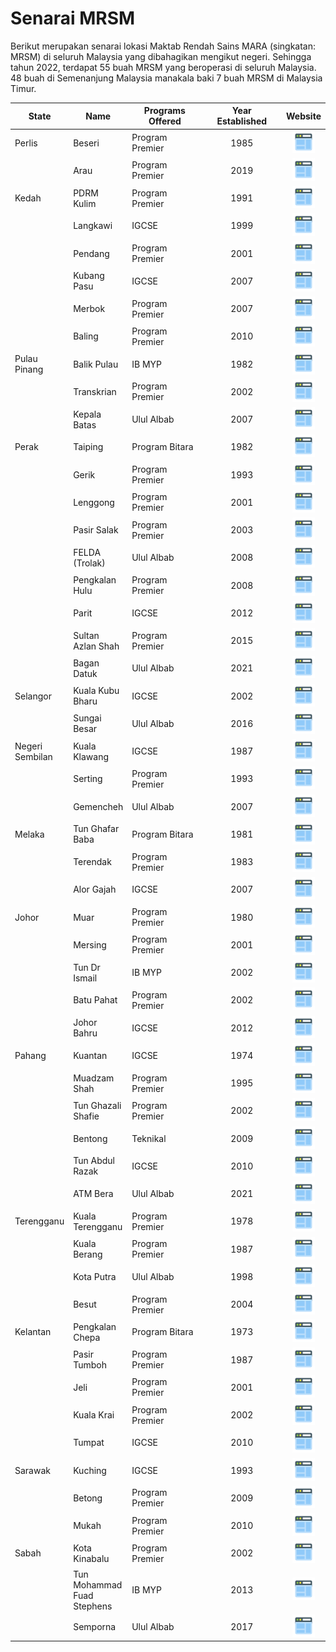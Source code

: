 # Senarai MRSM

Berikut merupakan senarai lokasi Maktab Rendah Sains MARA (singkatan: MRSM) di seluruh Malaysia yang dibahagikan mengikut negeri. Sehingga tahun 2022, terdapat 55 buah MRSM yang beroperasi di seluruh Malaysia. 48 buah di Semenanjung Malaysia manakala baki 7 buah MRSM di Malaysia Timur.

<table><thead><tr><th>State</th><th>Name</th><th width="163">Programs Offered</th><th width="163" align="center">Year Established</th><th align="center">Website</th></tr></thead><tbody><tr><td>Perlis</td><td>Beseri</td><td>Program Premier</td><td align="center">1985</td><td align="center"><a href="http://beseri.mrsm.edu.my"><img src="website.png" alt=""></a></td></tr><tr><td></td><td>Arau</td><td>Program Premier</td><td align="center">2019</td><td align="center"><a href="http://arau.mrsm.edu.my"><img src="website.png" alt=""></a></td></tr><tr><td>Kedah</td><td>PDRM Kulim</td><td>Program Premier</td><td align="center">1991</td><td align="center"><a href="http://pdrmkulim.mrsm.edu.my"><img src="website.png" alt=""></a></td></tr><tr><td></td><td>Langkawi</td><td>IGCSE</td><td align="center">1999</td><td align="center"><a href="http://langkawi.mrsm.edu.my"><img src="website.png" alt=""></a></td></tr><tr><td></td><td>Pendang</td><td>Program Premier</td><td align="center">2001</td><td align="center"><a href="http://pendang.mrsm.edu.my"><img src="website.png" alt=""></a></td></tr><tr><td></td><td>Kubang Pasu</td><td>IGCSE</td><td align="center">2007</td><td align="center"><a href="http://kpasu.mrsm.edu.my"><img src="website.png" alt=""></a></td></tr><tr><td></td><td>Merbok</td><td>Program Premier</td><td align="center">2007</td><td align="center"><a href="http://merbok.mrsm.edu.my"><img src="website.png" alt=""></a></td></tr><tr><td></td><td>Baling</td><td>Program Premier</td><td align="center">2010</td><td align="center"><a href="http://baling.mrsm.edu.my"><img src="website.png" alt=""></a></td></tr><tr><td>Pulau Pinang</td><td>Balik Pulau</td><td>IB MYP</td><td align="center">1982</td><td align="center"><a href="http://bpulau.mrsm.edu.my"><img src="website.png" alt=""></a></td></tr><tr><td></td><td>Transkrian</td><td>Program Premier</td><td align="center">2002</td><td align="center"><a href="http://transkrian.mrsm.edu.my"><img src="website.png" alt=""></a></td></tr><tr><td></td><td>Kepala Batas</td><td>Ulul Albab</td><td align="center">2007</td><td align="center"><a href="http://kbatas.mrsm.edu.my"><img src="website.png" alt=""></a></td></tr><tr><td>Perak</td><td>Taiping</td><td>Program Bitara</td><td align="center">1982</td><td align="center"><a href="http://taiping.mrsm.edu.my"><img src="website.png" alt=""></a></td></tr><tr><td></td><td>Gerik</td><td>Program Premier</td><td align="center">1993</td><td align="center"><a href="http://gerik.mrsm.edu.my"><img src="website.png" alt=""></a></td></tr><tr><td></td><td>Lenggong</td><td>Program Premier</td><td align="center">2001</td><td align="center"><a href="http://lenggong.mrsm.edu.my"><img src="website.png" alt=""></a></td></tr><tr><td></td><td>Pasir Salak</td><td>Program Premier</td><td align="center">2003</td><td align="center"><a href="http://psalak.mrsm.edu.my"><img src="website.png" alt=""></a></td></tr><tr><td></td><td>FELDA (Trolak)</td><td>Ulul Albab</td><td align="center">2008</td><td align="center"><a href="http://felda.mrsm.edu.my"><img src="website.png" alt=""></a></td></tr><tr><td></td><td>Pengkalan Hulu</td><td>Program Premier</td><td align="center">2008</td><td align="center"><a href="http://phulu.mrsm.edu.my"><img src="website.png" alt=""></a></td></tr><tr><td></td><td>Parit</td><td>IGCSE</td><td align="center">2012</td><td align="center"><a href="http://parit.mrsm.edu.my"><img src="website.png" alt=""></a></td></tr><tr><td></td><td>Sultan Azlan Shah</td><td>Program Premier</td><td align="center">2015</td><td align="center"><a href="http://kkangsar.mrsm.edu.my"><img src="website.png" alt=""></a></td></tr><tr><td></td><td>Bagan Datuk</td><td>Ulul Albab</td><td align="center">2021</td><td align="center"><a href="http://bdatuk.mrsm.edu.my/"><img src="website.png" alt=""></a></td></tr><tr><td>Selangor</td><td>Kuala Kubu Bharu</td><td>IGCSE</td><td align="center">2002</td><td align="center"><a href="http://kkb.mrsm.edu.my"><img src="website.png" alt=""></a></td></tr><tr><td></td><td>Sungai Besar</td><td>Ulul Albab</td><td align="center">2016</td><td align="center"><a href="http://sgbesar.mrsm.edu.my"><img src="website.png" alt=""></a></td></tr><tr><td>Negeri Sembilan</td><td>Kuala Klawang</td><td>IGCSE</td><td align="center">1987</td><td align="center"><a href="http://kklawang.mrsm.edu.my"><img src="website.png" alt=""></a></td></tr><tr><td></td><td>Serting</td><td>Program Premier</td><td align="center">1993</td><td align="center"><a href="http://serting.mrsm.edu.my"><img src="website.png" alt=""></a></td></tr><tr><td></td><td>Gemencheh</td><td>Ulul Albab</td><td align="center">2007</td><td align="center"><a href="http://gemencheh.mrsm.edu.my"><img src="website.png" alt=""></a></td></tr><tr><td>Melaka</td><td>Tun Ghafar Baba</td><td>Program Bitara</td><td align="center">1981</td><td align="center"><a href="http://tgb.mrsm.edu.my"><img src="website.png" alt=""></a></td></tr><tr><td></td><td>Terendak</td><td>Program Premier</td><td align="center">1983</td><td align="center"><a href="http://terendak.mrsm.edu.my"><img src="website.png" alt=""></a></td></tr><tr><td></td><td>Alor Gajah</td><td>IGCSE</td><td align="center">2007</td><td align="center"><a href="http://agajah.mrsm.edu.my"><img src="website.png" alt=""></a></td></tr><tr><td>Johor</td><td>Muar</td><td>Program Premier</td><td align="center">1980</td><td align="center"><a href="http://muar.mrsm.edu.my"><img src="website.png" alt=""></a></td></tr><tr><td></td><td>Mersing</td><td>Program Premier</td><td align="center">2001</td><td align="center"><a href="http://mersing.mrsm.edu.my"><img src="website.png" alt=""></a></td></tr><tr><td></td><td>Tun Dr Ismail</td><td>IB MYP</td><td align="center">2002</td><td align="center"><a href="http://tdi.mrsm.edu.my"><img src="website.png" alt=""></a></td></tr><tr><td></td><td>Batu Pahat</td><td>Program Premier</td><td align="center">2002</td><td align="center"><a href="http://bpahat.mrsm.edu.my"><img src="website.png" alt=""></a></td></tr><tr><td></td><td>Johor Bahru</td><td>IGCSE</td><td align="center">2012</td><td align="center"><a href="http://jbahru.mrsm.edu.my"><img src="website.png" alt=""></a></td></tr><tr><td>Pahang</td><td>Kuantan</td><td>IGCSE</td><td align="center">1974</td><td align="center"><a href="http://kuantan.mrsm.edu.my"><img src="website.png" alt=""></a></td></tr><tr><td></td><td>Muadzam Shah</td><td>Program Premier</td><td align="center">1995</td><td align="center"><a href="http://muadzam.mrsm.edu.my"><img src="website.png" alt=""></a></td></tr><tr><td></td><td>Tun Ghazali Shafie</td><td>Program Premier</td><td align="center">2002</td><td align="center"><a href="http://tgs.mrsm.edu.my"><img src="website.png" alt=""></a></td></tr><tr><td></td><td>Bentong</td><td>Teknikal</td><td align="center">2009</td><td align="center"><a href="http://bentong.mrsm.edu.my"><img src="website.png" alt=""></a></td></tr><tr><td></td><td>Tun Abdul Razak</td><td>IGCSE</td><td align="center">2010</td><td align="center"><a href="http://tar.mrsm.edu.my"><img src="website.png" alt=""></a></td></tr><tr><td></td><td>ATM Bera</td><td>Ulul Albab</td><td align="center">2021</td><td align="center"><a href="http://bera.mrsm.edu.my/"><img src="website.png" alt=""></a></td></tr><tr><td>Terengganu</td><td>Kuala Terengganu</td><td>Program Premier</td><td align="center">1978</td><td align="center"><a href="http://kterengganu.mrsm.edu.my"><img src="website.png" alt=""></a></td></tr><tr><td></td><td>Kuala Berang</td><td>Program Premier</td><td align="center">1987</td><td align="center"><a href="http://kberang.mrsm.edu.my"><img src="website.png" alt=""></a></td></tr><tr><td></td><td>Kota Putra</td><td>Ulul Albab</td><td align="center">1998</td><td align="center"><a href="http://kputra.mrsm.edu.my"><img src="website.png" alt=""></a></td></tr><tr><td></td><td>Besut</td><td>Program Premier</td><td align="center">2004</td><td align="center"><a href="http://besut.mrsm.edu.my"><img src="website.png" alt=""></a></td></tr><tr><td>Kelantan</td><td>Pengkalan Chepa</td><td>Program Bitara</td><td align="center">1973</td><td align="center"><a href="http://pchepa.mrsm.edu.my"><img src="website.png" alt=""></a></td></tr><tr><td></td><td>Pasir Tumboh</td><td>Program Premier</td><td align="center">1987</td><td align="center"><a href="http://ptumboh.mrsm.edu.my"><img src="website.png" alt=""></a></td></tr><tr><td></td><td>Jeli</td><td>Program Premier</td><td align="center">2001</td><td align="center"><a href="http://jeli.mrsm.edu.my"><img src="website.png" alt=""></a></td></tr><tr><td></td><td>Kuala Krai</td><td>Program Premier</td><td align="center">2002</td><td align="center"><a href="http://kkrai.mrsm.edu.my"><img src="website.png" alt=""></a></td></tr><tr><td></td><td>Tumpat</td><td>IGCSE</td><td align="center">2010</td><td align="center"><a href="http://tumpat.mrsm.edu.my"><img src="website.png" alt=""></a></td></tr><tr><td>Sarawak</td><td>Kuching</td><td>IGCSE</td><td align="center">1993</td><td align="center"><a href="http://kuching.mrsm.edu.my"><img src="website.png" alt=""></a></td></tr><tr><td></td><td>Betong</td><td>Program Premier</td><td align="center">2009</td><td align="center"><a href="http://betong.mrsm.edu.my"><img src="website.png" alt=""></a></td></tr><tr><td></td><td>Mukah</td><td>Program Premier</td><td align="center">2010</td><td align="center"><a href="http://mukah.mrsm.edu.my"><img src="website.png" alt=""></a></td></tr><tr><td>Sabah</td><td>Kota Kinabalu</td><td>Program Premier</td><td align="center">2002</td><td align="center"><a href="http://kkinabalu.mrsm.edu.my"><img src="website.png" alt=""></a></td></tr><tr><td></td><td>Tun Mohammad Fuad Stephens</td><td>IB MYP</td><td align="center">2013</td><td align="center"><a href="http://tmfs.mrsm.edu.my"><img src="website.png" alt=""></a></td></tr><tr><td></td><td>Semporna</td><td>Ulul Albab</td><td align="center">2017</td><td align="center"><a href="http://semporna.mrsm.edu.my"><img src="website.png" alt=""></a></td></tr></tbody></table>
